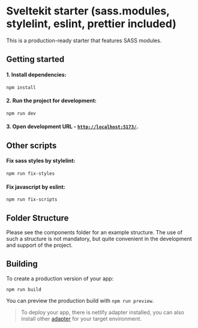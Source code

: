 # Sveltekit starter (sass.modules, stylelint, eslint, prettier included)

This is a production-ready starter that features SASS modules.

## Getting started

#### 1. Install dependencies:

```
npm install
```

#### 2. Run the project for development:

```
npm run dev
```

#### 3. Open development URL - [`http://localhost:5173/`](http://localhost:5173/).

## Other scripts

#### Fix sass styles by stylelint:

```
npm run fix-styles
```

#### Fix javascript by eslint:

```
npm run fix-scripts
```

## Folder Structure

Please see the components folder for an example structure. The use of such a structure is not mandatory, but quite convenient in the development and support of the project.

## Building

To create a production version of your app:

```
npm run build
```

You can preview the production build with `npm run preview`.

> To deploy your app, there is netlify adapter installed, you can also install other [adapter](https://kit.svelte.dev/docs/adapters) for your target environment.
